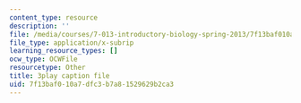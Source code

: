 ```yaml
---
content_type: resource
description: ''
file: /media/courses/7-013-introductory-biology-spring-2013/7f13baf010a7dfc3b7a81529629b2ca3_Nx76XS_4FRE.srt
file_type: application/x-subrip
learning_resource_types: []
ocw_type: OCWFile
resourcetype: Other
title: 3play caption file
uid: 7f13baf0-10a7-dfc3-b7a8-1529629b2ca3
---
```

